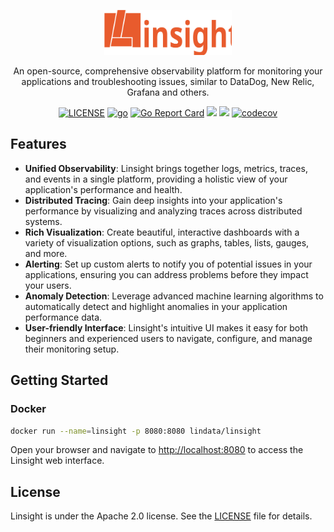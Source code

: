 <p align="center">
  <img src="./web/src/images/logo_title.svg" alt="linsight-logo" height="72" />

  <p align="center">
	An open-source, comprehensive observability platform for monitoring your applications and troubleshooting issues, similar to DataDog, New Relic, Grafana and others.
  </p>
</p>

<div align="center">

[![LICENSE](https://img.shields.io/github/license/lindb/linsight)](https://github.com/lindb/linsight/blob/main/LICENSE)
[![go](https://img.shields.io/github/go-mod/go-version/lindb/linsight)](https://github.com/lindb/linsight/blob/main/go.mod)
[![Go Report Card](https://goreportcard.com/badge/github.com/lindb/linsight)](https://goreportcard.com/report/github.com/lindb/linsight)
<img src="https://img.shields.io/badge/react%20-%2320232a.svg?logo=react&logoColor=%2361DAFB"/>
<img src="https://img.shields.io/badge/typescript%20-%23007ACC.svg?logo=typescript&logoColor=white"/>
[![codecov](https://codecov.io/gh/lindb/linsight/branch/main/graph/badge.svg)](https://codecov.io/gh/lindb/linsight)

</div>

## Features

- **Unified Observability**: Linsight brings together logs, metrics, traces, and events in a single platform, providing a holistic view of your application's performance and health.
- **Distributed Tracing**: Gain deep insights into your application's performance by visualizing and analyzing traces across distributed systems.
- **Rich Visualization**: Create beautiful, interactive dashboards with a variety of visualization options, such as graphs, tables, lists, gauges, and more.
- **Alerting**: Set up custom alerts to notify you of potential issues in your applications, ensuring you can address problems before they impact your users.
- **Anomaly Detection**: Leverage advanced machine learning algorithms to automatically detect and highlight anomalies in your application performance data.
- **User-friendly Interface**: Linsight's intuitive UI makes it easy for both beginners and experienced users to navigate, configure, and manage their monitoring setup.

## Getting Started

### Docker

```sh
docker run --name=linsight -p 8080:8080 lindata/linsight
```

Open your browser and navigate to [http://localhost:8080](http://localhost:8080) to access the Linsight web interface.

## License

Linsight is under the Apache 2.0 license. See the [LICENSE](LICENSE) file for details.

